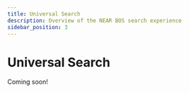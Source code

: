 ```yaml
---
title: Universal Search
description: Overview of the NEAR BOS search experience
sidebar_position: 3
---
```


# Universal Search

Coming soon!